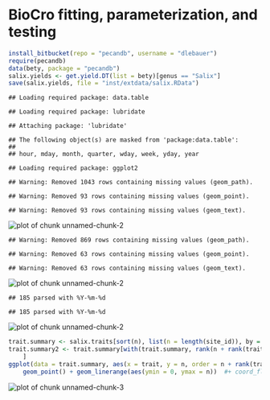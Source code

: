 BioCro fitting, parameterization, and testing 
========================================================



```r
install_bitbucket(repo = "pecandb", username = "dlebauer")
require(pecandb)
data(bety, package = "pecandb")
salix.yields <- get.yield.DT(list = bety)[genus == "Salix"]
save(salix.yields, file = "inst/extdata/salix.RData")
```



```
## Loading required package: data.table
```

```
## Loading required package: lubridate
```

```
## Attaching package: 'lubridate'
```

```
## The following object(s) are masked from 'package:data.table':
## 
## hour, mday, month, quarter, wday, week, yday, year
```

```
## Loading required package: ggplot2
```

```
## Warning: Removed 1043 rows containing missing values (geom_path).
```

```
## Warning: Removed 93 rows containing missing values (geom_point).
```

```
## Warning: Removed 93 rows containing missing values (geom_text).
```

![plot of chunk unnamed-chunk-2](figure/unnamed-chunk-21.png) 

```
## Warning: Removed 869 rows containing missing values (geom_path).
```

```
## Warning: Removed 63 rows containing missing values (geom_point).
```

```
## Warning: Removed 63 rows containing missing values (geom_text).
```

![plot of chunk unnamed-chunk-2](figure/unnamed-chunk-22.png) 

```
## 185 parsed with %Y-%m-%d
```

```
## 185 parsed with %Y-%m-%d
```

![plot of chunk unnamed-chunk-2](figure/unnamed-chunk-23.png) 



```r
trait.summary <- salix.traits[sort(n), list(n = length(site_id)), by = list(trait)]
trait.summary2 <- trait.summary[with(trait.summary, rank(n + rank(trait)/1000)), 
    ]
ggplot(data = trait.summary, aes(x = trait, y = n, order = n + rank(trait)/100)) + 
    geom_point() + geom_linerange(aes(ymin = 0, ymax = n))  #+ coord_flip() + theme_bw()
```

![plot of chunk unnamed-chunk-3](figure/unnamed-chunk-3.png) 


